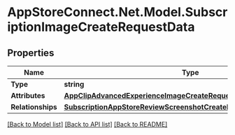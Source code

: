 # AppStoreConnect.Net.Model.SubscriptionImageCreateRequestData

## Properties

Name | Type | Description | Notes
------------ | ------------- | ------------- | -------------
**Type** | **string** |  | 
**Attributes** | [**AppClipAdvancedExperienceImageCreateRequestDataAttributes**](AppClipAdvancedExperienceImageCreateRequestDataAttributes.md) |  | 
**Relationships** | [**SubscriptionAppStoreReviewScreenshotCreateRequestDataRelationships**](SubscriptionAppStoreReviewScreenshotCreateRequestDataRelationships.md) |  | 

[[Back to Model list]](../README.md#documentation-for-models) [[Back to API list]](../README.md#documentation-for-api-endpoints) [[Back to README]](../README.md)

